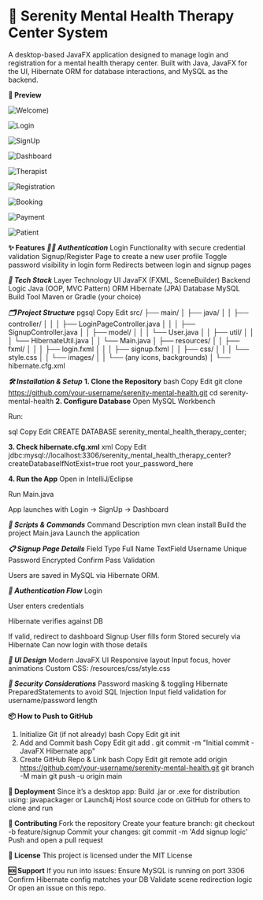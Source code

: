 # **🧠 Serenity Mental Health Therapy Center System**

A desktop-based JavaFX application designed to manage login and registration for a mental health therapy center. Built with Java, JavaFX for the UI, Hibernate ORM for database interactions, and MySQL as the backend.

**🎯  Preview** 

![Welcome)](https://github.com/user-attachments/assets/9de704a8-3c93-43e2-8f31-720accda1386)

![Login](https://github.com/user-attachments/assets/44d35538-f588-47c6-b533-dbd6221173f5)

![SignUp](https://github.com/user-attachments/assets/143b6552-9a21-4100-a260-1d35b4971567)

![Dashboard](https://github.com/user-attachments/assets/ee8546e5-c192-4a63-9ce1-f375652558c3)

![Therapist](https://github.com/user-attachments/assets/7534823f-72c8-49a2-bacd-a0a773c1bb1a)

![Registration](https://github.com/user-attachments/assets/66a543e4-85d4-4305-b76e-9a7d457ddf8e)

![Booking](https://github.com/user-attachments/assets/5bdaef11-84aa-4318-8236-3c4c2c3bed63)

![Payment](https://github.com/user-attachments/assets/2d48193d-ec6e-4298-8454-45477f2dea0f)

![Patient](https://github.com/user-attachments/assets/4d902767-2645-4c67-bd14-a143a5f4ac4a)


**✨ Features**
***🧑‍⚕️ Authentication***
Login Functionality with secure credential validation
Signup/Register Page to create a new user profile
Toggle password visibility in login form
Redirects between login and signup pages

***📁 Tech Stack***
Layer	Technology
UI	JavaFX (FXML, SceneBuilder)
Backend Logic	Java (OOP, MVC Pattern)
ORM	Hibernate (JPA)
Database	MySQL
Build Tool	Maven or Gradle (your choice)

***🗂️ Project Structure***
pgsql
Copy
Edit
src/
├── main/
│   ├── java/
│   │   ├── controller/
│   │   │   ├── LoginPageController.java
│   │   │   ├── SignupController.java
│   │   ├── model/
│   │   │   └── User.java
│   │   ├── util/
│   │   │   └── HibernateUtil.java
│   │   └── Main.java
│   ├── resources/
│   │   ├── fxml/
│   │   │   ├── login.fxml
│   │   │   ├── signup.fxml
│   │   ├── css/
│   │   │   └── style.css
│   │   └── images/
│   │       └── (any icons, backgrounds)
│   └── hibernate.cfg.xml

***🛠️ Installation & Setup***
**1. Clone the Repository**
bash
Copy
Edit
git clone https://github.com/your-username/serenity-mental-health.git
cd serenity-mental-health
**2. Configure Database**
Open MySQL Workbench

Run:

sql
Copy
Edit
CREATE DATABASE serenity_mental_health_therapy_center;

**3. Check hibernate.cfg.xml**
xml
Copy
Edit
<property name="hibernate.connection.url">
    jdbc:mysql://localhost:3306/serenity_mental_health_therapy_center?createDatabaseIfNotExist=true
</property>
<property name="hibernate.connection.username">root</property>
<property name="hibernate.connection.password">your_password_here</property>

**4. Run the App**
Open in IntelliJ/Eclipse

Run Main.java

App launches with Login → SignUp → Dashboard

***🧾 Scripts & Commands***
Command	Description
mvn clean install	Build the project
Main.java	Launch the application

***📋 Signup Page Details***
Field	Type
Full Name	TextField
Username	Unique
Password	Encrypted
Confirm Pass	Validation

Users are saved in MySQL via Hibernate ORM.

***🧠 Authentication Flow***
Login

User enters credentials

Hibernate verifies against DB

If valid, redirect to dashboard
Signup
User fills form
Stored securely via Hibernate
Can now login with those details

***🎨 UI Design***
Modern JavaFX UI
Responsive layout
Input focus, hover animations
Custom CSS: /resources/css/style.css

***🔐 Security Considerations***
Password masking & toggling
Hibernate PreparedStatements to avoid SQL Injection
Input field validation for username/password length

**📦 How to Push to GitHub**
1. Initialize Git (if not already)
bash
Copy
Edit
git init
2. Add and Commit
bash
Copy
Edit
git add .
git commit -m "Initial commit - JavaFX Hibernate app"
3. Create GitHub Repo & Link
bash
Copy
Edit
git remote add origin https://github.com/your-username/serenity-mental-health.git
git branch -M main
git push -u origin main

**🚀 Deployment**
Since it’s a desktop app:
Build .jar or .exe for distribution using:
javapackager or Launch4j
Host source code on GitHub for others to clone and run

**🤝 Contributing**
Fork the repository
Create your feature branch: git checkout -b feature/signup
Commit your changes: git commit -m 'Add signup logic'
Push and open a pull request

**📄 License**
This project is licensed under the MIT License

**🆘 Support**
If you run into issues:
Ensure MySQL is running on port 3306
Confirm Hibernate config matches your DB
Validate scene redirection logic
Or open an issue on this repo.
